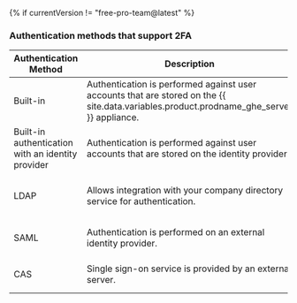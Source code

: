 {% if currentVersion != "free-pro-team@latest" %}
### Authentication methods that support 2FA

| Authentication Method                             | Description                                                                                                                                 | Two-factor authentication support                                                                                                                                                                                             |
| ------------------------------------------------- | ------------------------------------------------------------------------------------------------------------------------------------------- | ----------------------------------------------------------------------------------------------------------------------------------------------------------------------------------------------------------------------------- |
| Built-in                                          | Authentication is performed against user accounts that are stored on the {{ site.data.variables.product.prodname_ghe_server }} appliance. | Supported and managed on the {{ site.data.variables.product.prodname_ghe_server }} appliance. Organization administrators can require 2FA to be enabled for members of the organization. |{% if currentVersion != "free-pro-team@latest" %}
| Built-in authentication with an identity provider | Authentication is performed against user accounts that are stored on the identity provider.                                                 | Dependant on the identity provider.{% endif %}
| LDAP                                              | Allows integration with your company directory service for authentication.                                                                  | Supported and managed on the {{ site.data.variables.product.prodname_ghe_server }} appliance. Organization administrators can require 2FA to be enabled for members of the organization.                                    |
| SAML                                              | Authentication is performed on an external identity provider.                                                                               | {{ site.data.reusables.two_fa.2fa_not_supported_with_saml_and_cas }}                                                                                                                                                    |
| CAS                                               | Single sign-on service is provided by an external server.                                                                                   | {{ site.data.reusables.two_fa.2fa_not_supported_with_saml_and_cas }}{% endif %}
